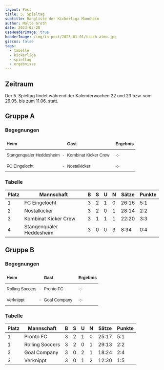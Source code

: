 ```yaml
---
layout: Post
title: 5. Spieltag 
subtitle: Rangliste der Kickerliga Mannheim
author: Malte Groth
date: 2023-05-28
useHeaderImage: true
headerImage: /img/in-post/2023-01-01/tisch-atmo.jpg
giscus: false
tags:
  - tabelle
  - kickerliga
  - spieltag
  - ergebnisse
---
```

## Zeitraum

Der 5. Spieltag findet während der Kalenderwochen 22 und 23 bzw. vom 29.05. bis zum 11.06. statt.

## Gruppe A

### Begegnungen

<style type="text/css">
.tg  {border-collapse:collapse;border-spacing:0;border:none;}
.tg td{border-color:black;border-style:solid;border-width:0px;font-family:Arial, sans-serif;font-size:14px;
  overflow:hidden;padding:10px 5px;word-break:normal;}
.tg th{border-color:black;border-style:solid;border-width:0px;font-family:Arial, sans-serif;font-size:14px;
  font-weight:normal;overflow:hidden;padding:10px 5px;word-break:normal;}
.tg .tg-mcqj{border-color:#000000;font-weight:bold;text-align:left;vertical-align:top}
.tg .tg-73oq{border-color:#000000;text-align:left;vertical-align:top}
</style>
<table class="tg">
<thead>
  <tr>
    <th class="tg-mcqj">Heim</th>
    <th class="tg-mcqj"></th>
    <th class="tg-mcqj">Gast</th>
    <th class="tg-mcqj"></th>
    <th class="tg-mcqj">Ergebnis</th>
  </tr>
</thead>
<tbody>
  <tr>
    <td class="tg-73oq">Stangenquäler Heddesheim</td>
    <td class="tg-73oq">-</td>
    <td class="tg-73oq">Kombinat Kicker Crew</td>
    <td class="tg-73oq"></td>
    <td class="tg-73oq">-:-</td>
  </tr>
  <tr>
    <td class="tg-73oq">FC Eingelocht</td>
    <td class="tg-73oq">-</td>
    <td class="tg-73oq">Nostalkicker</td>
    <td class="tg-73oq"></td>
    <td class="tg-73oq">-:-</td>
  </tr>
</tbody>
</table>

### Tabelle

| **Platz** | **Mannschaft**            | **B** | **S** | **U** | **N** | **Sätze** | **Punkte** |
|-----------|---------------------------|-------|-------|-------|-------|-----------|------------|
| 1         | FC Eingelocht             |     3 |     2 |     1 |     0 |     26:16 |        5:1 |
| 2         | Nostalkicker              |     3 |     2 |     0 |     1 |     28:14 |        2:2 |
| 3         | Kombinat Kicker Crew      |     3 |     1 |     1 |     1 |     22:20 |        3:3 |
| 4         | Stangenquäler Heddesheim  |     3 |     0 |     0 |     3 |      8:34 |        0:4 |


## Gruppe B

### Begegnungen

<style type="text/css">
.tg  {border-collapse:collapse;border-spacing:0;border:none;}
.tg td{border-color:black;border-style:solid;border-width:0px;font-family:Arial, sans-serif;font-size:14px;
  overflow:hidden;padding:10px 5px;word-break:normal;}
.tg th{border-color:black;border-style:solid;border-width:0px;font-family:Arial, sans-serif;font-size:14px;
  font-weight:normal;overflow:hidden;padding:10px 5px;word-break:normal;}
.tg .tg-mcqj{border-color:#000000;font-weight:bold;text-align:left;vertical-align:top}
.tg .tg-73oq{border-color:#000000;text-align:left;vertical-align:top}
</style>
<table class="tg">
<thead>
  <tr>
    <th class="tg-mcqj">Heim</th>
    <th class="tg-mcqj"></th>
    <th class="tg-mcqj">Gast</th>
    <th class="tg-mcqj"></th>
    <th class="tg-mcqj">Ergebnis</th>
  </tr>
</thead>
<tbody>
  <tr>
    <td class="tg-73oq">Rolling Soccers</td>
    <td class="tg-73oq">-</td>
    <td class="tg-73oq">Pronto FC</td>
    <td class="tg-73oq"></td>
    <td class="tg-73oq">-:-</td>
  </tr>
  <tr>
    <td class="tg-73oq">Verknippt</td>
    <td class="tg-73oq">-</td>
    <td class="tg-73oq">Goal Company</td>
    <td class="tg-73oq"></td>
    <td class="tg-73oq">-:-</td>
  </tr>
</tbody>
</table>

### Tabelle

| **Platz** | **Mannschaft**            | **B** | **S** | **U** | **N** | **Sätze** | **Punkte** |
|-----------|---------------------------|-------|-------|-------|-------|-----------|------------|
| 1         | Pronto FC                 |     3 |     2 |     1 |     0 |     25:17 |        5:1 |
| 1         | Rolling Soccers           |     3 |     2 |     0 |     1 |     29:13 |        2:2 |
| 3         | Goal Company              |     3 |     0 |     2 |     1 |     18:24 |        2:4 |
| 3         | Verknippt                 |     3 |     0 |     1 |     2 |     12:30 |        1:5 |
